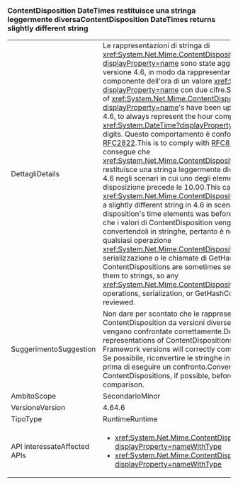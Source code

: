### <a name="contentdisposition-datetimes-returns-slightly-different-string"></a><span data-ttu-id="ab0fa-101">ContentDisposition DateTimes restituisce una stringa leggermente diversa</span><span class="sxs-lookup"><span data-stu-id="ab0fa-101">ContentDisposition DateTimes returns slightly different string</span></span>

|   |   |
|---|---|
|<span data-ttu-id="ab0fa-102">Dettagli</span><span class="sxs-lookup"><span data-stu-id="ab0fa-102">Details</span></span>|<span data-ttu-id="ab0fa-103">Le rappresentazioni di stringa di <xref:System.Net.Mime.ContentDisposition?displayProperty=name> sono state aggiornate, a partire dalla versione 4.6, in modo da rappresentare sempre il componente dell'ora di un valore <xref:System.DateTime?displayProperty=name> con due cifre.</span><span class="sxs-lookup"><span data-stu-id="ab0fa-103">String representations of <xref:System.Net.Mime.ContentDisposition?displayProperty=name>'s have been updated, beginning in 4.6, to always represent the hour component of a <xref:System.DateTime?displayProperty=name> with two digits.</span></span> <span data-ttu-id="ab0fa-104">Questo comportamento è conforme a [RFC822](http://www.ietf.org/rfc/rfc0822.txt) e [RFC2822](http://www.ietf.org/rfc/rfc2822.txt).</span><span class="sxs-lookup"><span data-stu-id="ab0fa-104">This is to comply with [RFC822](http://www.ietf.org/rfc/rfc0822.txt) and [RFC2822](http://www.ietf.org/rfc/rfc2822.txt).</span></span> <span data-ttu-id="ab0fa-105">Ne consegue che <xref:System.Net.Mime.ContentDisposition.ToString> restituisce una stringa leggermente diversa nella versione 4.6 negli scenari in cui uno degli elementi di tempo della disposizione precede le 10.00.</span><span class="sxs-lookup"><span data-stu-id="ab0fa-105">This causes <xref:System.Net.Mime.ContentDisposition.ToString> to return a slightly different string in 4.6 in scenarios where one of the disposition's time elements was before 10:00 AM.</span></span> <span data-ttu-id="ab0fa-106">Si noti che i valori di ContentDisposition vengono a volte serializzati convertendoli in stringhe, pertanto è necessario verificare qualsiasi operazione <xref:System.Net.Mime.ContentDisposition.ToString>, la serializzazione o le chiamate di GetHashCode.</span><span class="sxs-lookup"><span data-stu-id="ab0fa-106">Note that ContentDispositions are sometimes serialized via converting them to strings, so any <xref:System.Net.Mime.ContentDisposition.ToString> operations, serialization, or GetHashCode calls should be reviewed.</span></span>|
|<span data-ttu-id="ab0fa-107">Suggerimento</span><span class="sxs-lookup"><span data-stu-id="ab0fa-107">Suggestion</span></span>|<span data-ttu-id="ab0fa-108">Non dare per scontato che le rappresentazioni di stringa di ContentDisposition da versioni diverse di .NET Framework vengano confrontate correttamente.</span><span class="sxs-lookup"><span data-stu-id="ab0fa-108">Do not expect that string representations of ContentDispositions from different .NET Framework versions will correctly compare to one another.</span></span> <span data-ttu-id="ab0fa-109">Se possibile, riconvertire le stringhe in ContentDisposition prima di eseguire un confronto.</span><span class="sxs-lookup"><span data-stu-id="ab0fa-109">Convert the strings back to ContentDispositions, if possible, before conducting a comparison.</span></span>|
|<span data-ttu-id="ab0fa-110">Ambito</span><span class="sxs-lookup"><span data-stu-id="ab0fa-110">Scope</span></span>|<span data-ttu-id="ab0fa-111">Secondario</span><span class="sxs-lookup"><span data-stu-id="ab0fa-111">Minor</span></span>|
|<span data-ttu-id="ab0fa-112">Versione</span><span class="sxs-lookup"><span data-stu-id="ab0fa-112">Version</span></span>|<span data-ttu-id="ab0fa-113">4.6</span><span class="sxs-lookup"><span data-stu-id="ab0fa-113">4.6</span></span>|
|<span data-ttu-id="ab0fa-114">Tipo</span><span class="sxs-lookup"><span data-stu-id="ab0fa-114">Type</span></span>|<span data-ttu-id="ab0fa-115">Runtime</span><span class="sxs-lookup"><span data-stu-id="ab0fa-115">Runtime</span></span>|
|<span data-ttu-id="ab0fa-116">API interessate</span><span class="sxs-lookup"><span data-stu-id="ab0fa-116">Affected APIs</span></span>|<ul><li><xref:System.Net.Mime.ContentDisposition.ToString?displayProperty=nameWithType></li><li><xref:System.Net.Mime.ContentDisposition.GetHashCode?displayProperty=nameWithType></li></ul>|

